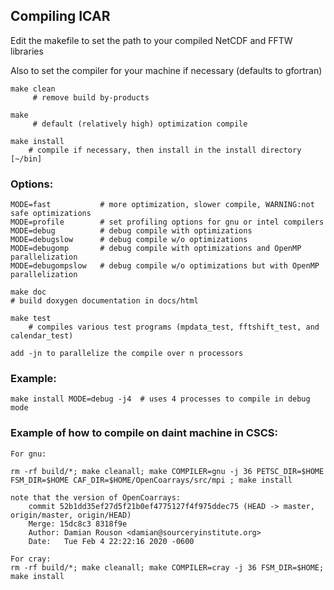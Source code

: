 ## Compiling ICAR

Edit the makefile to set the path to your compiled NetCDF and FFTW libraries

Also to set the compiler for your machine if necessary (defaults to gfortran)

    make clean
         # remove build by-products

    make
         # default (relatively high) optimization compile

    make install
        # compile if necessary, then install in the install directory [~/bin]

### Options:
    MODE=fast           # more optimization, slower compile, WARNING:not safe optimizations
    MODE=profile        # set profiling options for gnu or intel compilers
    MODE=debug          # debug compile with optimizations
    MODE=debugslow      # debug compile w/o optimizations
    MODE=debugomp       # debug compile with optimizations and OpenMP parallelization
    MODE=debugompslow   # debug compile w/o optimizations but with OpenMP parallelization

    make doc
    # build doxygen documentation in docs/html

    make test
        # compiles various test programs (mpdata_test, fftshift_test, and calendar_test)

    add -jn to parallelize the compile over n processors

### Example:
    make install MODE=debug -j4  # uses 4 processes to compile in debug mode


### Example of how to compile on daint machine in CSCS:
    
	For gnu:

	rm -rf build/*; make cleanall; make COMPILER=gnu -j 36 PETSC_DIR=$HOME FSM_DIR=$HOME CAF_DIR=$HOME/OpenCoarrays/src/mpi ; make install

	note that the version of OpenCoarrays:
		commit 52b1dd35ef27d5f21b0ef4775127f4f975ddec75 (HEAD -> master, origin/master, origin/HEAD)
		Merge: 15dc8c3 8318f9e
		Author: Damian Rouson <damian@sourceryinstitute.org>
		Date:   Tue Feb 4 22:22:16 2020 -0600

	For cray:
	rm -rf build/*; make cleanall; make COMPILER=cray -j 36 FSM_DIR=$HOME; make install
